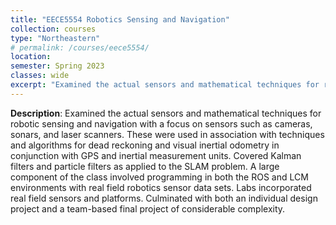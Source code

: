 ```yaml
---
title: "EECE5554 Robotics Sensing and Navigation"
collection: courses
type: "Northeastern"
# permalink: /courses/eece5554/ 
location: 
semester: Spring 2023
classes: wide
excerpt: "Examined the actual sensors and mathematical techniques for robotic sensing and navigation with a focus on sensors such as cameras, sonars, and laser scanners. These were used in association with techniques and algorithms for dead reckoning and visual inertial odometry in conjunction with GPS and inertial measurement units. Covered Kalman filters and particle filters as applied to the SLAM problem. A large component of the class involved programming in both the ROS and LCM environments with real field robotics sensor data sets. Labs incorporated real field sensors and platforms. Culminated with both an individual design project and a team-based final project of considerable complexity."
---
```


**Description**: Examined the actual sensors and mathematical techniques for robotic sensing and navigation with a focus on sensors such as cameras, sonars, and laser scanners. These were used in association with techniques and algorithms for dead reckoning and visual inertial odometry in conjunction with GPS and inertial measurement units. Covered Kalman filters and particle filters as applied to the SLAM problem. A large component of the class involved programming in both the ROS and LCM environments with real field robotics sensor data sets. Labs incorporated real field sensors and platforms. Culminated with both an individual design project and a team-based final project of considerable complexity.
